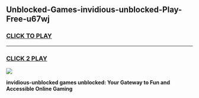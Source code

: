 
## Unblocked-Games-invidious-unblocked-Play-Free-u67wj
<h3>
<a href="https://premium76.site?title=invidious-unblocked&ref=21A">CLICK TO PLAY</a></h3>
<hr>

<h3>
<a href="https://premium76.site?title=invidious-unblocked&ref=21A">CLICK 2 PLAY</a>
  
</h3>

<a href="https://premium76.site?title=invidious-unblocked&ref=21A"><img src="https://clearcache.store/games.png"></a>


**invidious-unblocked games unblocked: Your Gateway to Fun and Accessible Online Gaming**
